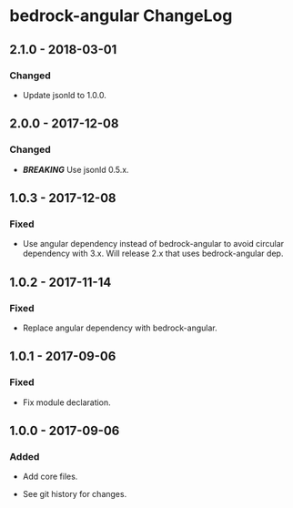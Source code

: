 # bedrock-angular ChangeLog

## 2.1.0 - 2018-03-01

### Changed
- Update jsonld to 1.0.0.

## 2.0.0 - 2017-12-08

### Changed
- ***BREAKING*** Use jsonld 0.5.x.

## 1.0.3 - 2017-12-08

### Fixed
- Use angular dependency instead of bedrock-angular to avoid
  circular dependency with 3.x. Will release 2.x that uses
  bedrock-angular dep.

## 1.0.2 - 2017-11-14

### Fixed
- Replace angular dependency with bedrock-angular.

## 1.0.1 - 2017-09-06

### Fixed
- Fix module declaration.

## 1.0.0 - 2017-09-06

### Added
- Add core files.

- See git history for changes.
